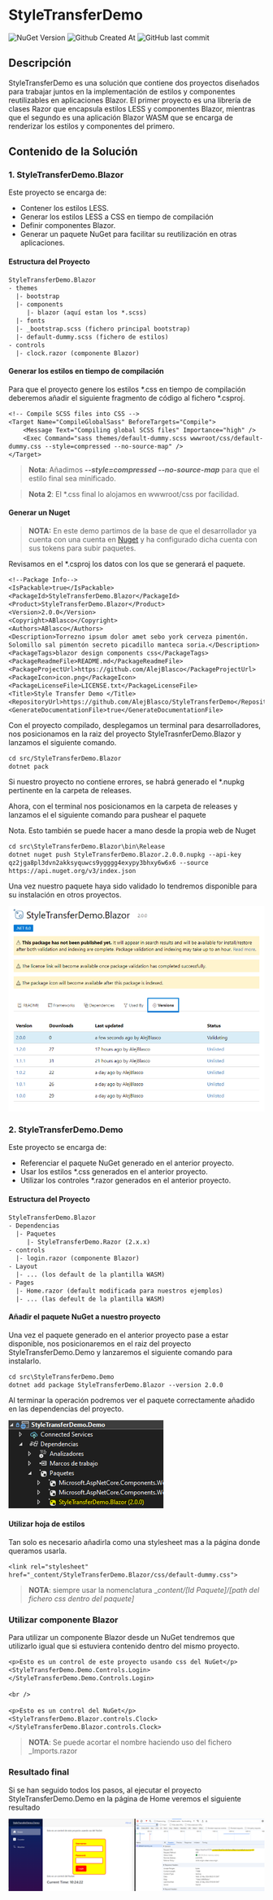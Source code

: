 # StyleTransferDemo

  

![NuGet Version](https://img.shields.io/nuget/vpre/StyleTransferDemo.Blazor?label=NUGET%20VERSION) ![Github Created At](https://img.shields.io/github/created-at/AlejBlasco/StyleTransferDemo?label=CREATED%20ON) ![GitHub last commit](https://img.shields.io/github/last-commit/AlejBlasco/StyleTransferDemo?label=LAST%20COMMIT)


 

## Descripción

StyleTransferDemo es una solución que contiene dos proyectos diseñados para trabajar juntos en la implementación de estilos y componentes reutilizables en aplicaciones Blazor. El primer proyecto es una librería de clases Razor que encapsula estilos LESS y componentes Blazor, mientras que el segundo es una aplicación Blazor WASM que se encarga de renderizar los estilos y componentes del primero.

## Contenido de la Solución

### 1. StyleTransferDemo.Blazor

Este proyecto se encarga de:
- Contener los estilos LESS.
- Generar los estilos LESS a CSS en tiempo de compilación
- Definir componentes Blazor.
- Generar un paquete NuGet para facilitar su reutilización en otras aplicaciones.

#### Estructura del Proyecto

    StyleTransferDemo.Blazor
    - themes
      |- bootstrap
      |- components
         |- blazor (aquí estan los *.scss)
      |- fonts
      |- _bootstrap.scss (fichero principal bootstrap)
      |- default-dummy.scss (fichero de estilos)
    - controls
      |- clock.razor (componente Blazor)
      
#### Generar los estilos en tiempo de compilación
Para que el proyecto genere los estilos *.css en tiempo de compilación deberemos añadir el siguiente fragmento de código al fichero *.csproj.

    <!-- Compile SCSS files into CSS -->
    <Target Name="CompileGlobalSass" BeforeTargets="Compile">
    	<Message Text="Compiling global SCSS files" Importance="high" />
    	<Exec Command="sass themes/default-dummy.scss wwwroot/css/default-dummy.css --style=compressed --no-source-map" />
    </Target>

> **Nota**: Añadimos ***--style=compressed --no-source-map*** para que el estilo final sea minificado.

> **Nota 2**: El *.css final lo alojamos en wwwroot/css por facilidad.

#### Generar un Nuget

> **NOTA:** En este demo partimos de la base de que el desarrollador ya cuenta con una cuenta en [Nuget](https://www.nuget.org/) y ha
> configurado dicha cuenta con sus tokens para subir paquetes.

Revisamos en el *.csproj los datos con los que se generará el paquete.

    <!--Package Info-->
    <IsPackable>true</IsPackable>
    <PackageId>StyleTransferDemo.Blazor</PackageId>
    <Product>StyleTransferDemo.Blazor</Product>
    <Version>2.0.0</Version>
    <Copyright>ABlasco</Copyright>
    <Authors>ABlasco</Authors>
    <Description>Torrezno ipsum dolor amet sebo york cerveza pimentón. Solomillo sal pimentón secreto picadillo manteca soria.</Description>
    <PackageTags>blazor design components css</PackageTags>
    <PackageReadmeFile>README.md</PackageReadmeFile>
    <PackageProjectUrl>https://github.com/AlejBlasco</PackageProjectUrl>
    <PackageIcon>icon.png</PackageIcon>
    <PackageLicenseFile>LICENSE.txt</PackageLicenseFile>
    <Title>Style Transfer Demo </Title>
    <RepositoryUrl>https://github.com/AlejBlasco/StyleTransferDemo</RepositoryUrl>
    <GenerateDocumentationFile>true</GenerateDocumentationFile>

Con el proyecto compilado, desplegamos un terminal para desarrolladores, nos posicionamos en la raiz del proyecto StyleTrasnferDemo.Blazor y lanzamos el siguiente comando.

    cd src/StyleTransferDemo.Blazor
    dotnet pack

Si nuestro proyecto no contiene errores, se habrá generado el *.nupkg pertinente en la carpeta de releases.

Ahora, con el terminal nos posicionamos en la carpeta de releases y lanzamos el el siguiente comando para pushear el paquete

Nota. Esto también se puede hacer a mano desde la propia web de Nuget

    cd src\StyleTransferDemo.Blazor\bin\Release
    dotnet nuget push StyleTransferDemo.Blazor.2.0.0.nupkg --api-key qz2jga8pl3dvn2akksyquwcs9ygggg4exypy3bhxy6w6x6 --source https://api.nuget.org/v3/index.json

Una vez nuestro paquete haya sido validado lo tendremos disponible para su instalación en otros proyectos.

![Description](https://github.com/AlejBlasco/StyleTransferDemo/blob/master/res/NuGet%20Gallery_1.png?raw=true)

### 2. StyleTransferDemo.Demo

Este proyecto se encarga de:
- Referenciar el paquete NuGet generado en el anterior proyecto.
- Usar los estilos *.css generados en el anterior proyecto.
- Utilizar los controles *.razor generados en el anterior proyecto.

#### Estructura del Proyecto

    StyleTransferDemo.Blazor
    - Dependencias
      |- Paquetes
         |- StyleTransferDemo.Razor (2.x.x)
    - controls
      |- login.razor (componente Blazor)
    - Layout 
      |- ... (los default de la plantilla WASM)
    - Pages 
      |- Home.razor (default modificada para nuestros ejemplos)
      |- ... (las defeult de la plantilla WASM)

#### Añadir el paquete NuGet a nuestro proyecto

Una vez el paquete generado en el anterior proyecto pase a estar disponible, nos posicionaremos en el raiz del proyecto StyleTransferDemo.Demo y lanzaremos el siguiente comando para instalarlo.

    cd src\StyleTransferDemo.Demo
    dotnet add package StyleTransferDemo.Blazor --version 2.0.0

Al terminar la operación podremos ver el paquete correctamente añadido en las dependencias del proyecto.

![Description](https://github.com/AlejBlasco/StyleTransferDemo/blob/master/res/NuGet%20Add_1.png?raw=true)

#### Utilizar hoja de estilos

Tan solo es necesario añadirla como una stylesheet mas a la página donde queramos usarla.

    <link rel="stylesheet" href="_content/StyleTransferDemo.Blazor/css/default-dummy.css">

> **NOTA**: siempre usar la nomenclatura _*content/[Id Paquete]/[path del fichero css dentro del paquete]*

### Utilizar componente Blazor
 
 Para utilizar un componente Blazor desde un NuGet tendremos que utilizarlo igual que si estuviera contenido dentro del mismo proyecto.

    <p>Esto es un control de este proyecto usando css del NuGet</p>
    <StyleTransferDemo.Demo.Controls.Login></StyleTransferDemo.Demo.Controls.Login>
    
    <br />
    
    <p>Esto es un control del NuGet</p>
    <StyleTransferDemo.Blazor.controls.Clock></StyleTransferDemo.Blazor.controls.Clock>

> **NOTA**: Se puede acortar el nombre haciendo uso del fichero _Imports.razor

### Resultado final
Si se han seguido todos los pasos, al ejecutar el proyecto StyleTransferDemo.Demo en la página de Home veremos el siguiente resultado

![Description](https://github.com/AlejBlasco/StyleTransferDemo/blob/master/res/Final%20Result_1.png?raw=true)
